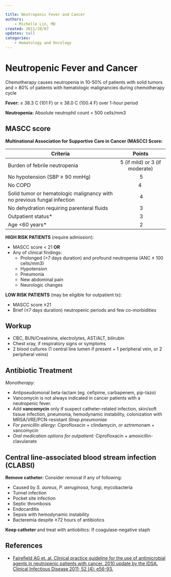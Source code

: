 ```yaml
---

title: Neutropenic Fever and Cancer
authors:
    - Michelle Lin, MD
created: 2011/10/07
updates: null
categories:
    - Hematology and Oncology
---
```


# Neutropenic Fever and Cancer

Chemotherapy causes neutropenia in 10-50% of patients with solid tumors and > 80% of patients with hematologic malignancies during chemotherapy cycle

**Fever:** ≥ 38.3 C (101 F) or ≥ 38.0 C (100.4 F) over 1-hour period

**Neutropenia:** Absolute neutrophil count &lt; 500 cells/mm3

## MASCC score

**Multinational Association for Supportive Care in Cancer (MASCC) Score:**

| Criteria                                                                                          |             Points             |
| ------------------------------------------------------------------------------------------------- | :----------------------------: |
| Burden of febrile neutropenia                                                                     | 5 (if mild) or 3 (if moderate) |
| No hypotension (SBP ≥ 90 mmHg)                                                                    |                5               |
| No COPD                                                                                           |               4                |
| Solid tumor or hematologic malignancy <span class="drug">with</span> no previous fungal infection |                4               |
| No dehydration requiring parenteral fluids                                                        |                3               |
| Outpatient status\*                                                                               |                3               |
| Age &lt;60 years\*                                                                                |                2               |

**HIGH RISK PATIENTS** (require admission):

- MASCC score &lt; 21 **OR**
- Any of clinical findings:
  - Prolonged (>7 days duration) and profound neutropenia (ANC ≤ 100 cells/mm3)
  - Hypotension
  - Pneumonia
  - New abdominal pain
  - Neurologic changes

**LOW RISK PATIENTS** (may be eligible for outpatient tx):

- MASCC score ≥21
- Brief (≤7 days duration) neutropenic periods and few co-morbidities

## Workup

- CBC, BUN/Creatinine, electrolytes, AST/ALT, bilirubin
- Chest xray, if respiratory signs or symptoms
- 2 blood cultures (1 central line lumen if present + 1 peripheral vein, or 2 peripheral veins)

## Antibiotic Treatment

_Monotherapy:_ 

- Antipseudomonal beta-lactam (eg. <span class="drug">cefipime</span>, <span class="drug">carbapenem</span>, <span class="drug">pip-tazo</span>)
- <span class="drug">Vancomycin</span> is not always indicated in cancer patients with a neutropenic fever.
- Add **vancomycin** only if suspect catheter-related infection, skin/soft tissue infection, pneumonia, hemodynamic instability, colonization with MRSA/VRE/PCN-resistant _Strep pneumoniae_
- _For penicillin allergy_: <span class="drug">Ciprofloxacin</span> + <span class="drug">clindamycin</span>, or <span class="drug">aztremonam</span> + <span class="drug">vancomycin</span>
- _Oral medication options for outpatient_: <span class="drug">Ciprofloxacin</span> + <span class="drug">amoxicillin-clavulanate</span>

## Central line-associated blood stream infection (CLABSI)

**Remove catheter:** Consider removal if any of following: 

- Caused by _S. aureus_, _P. aeruginosa_, fungi, mycobacteria
- Tunnel infection
- Pocket site infection
- Septic thrombosis
- Endocarditis
- Sepsis with hemodynamic instability
- Bacteremia despite ≥72 hours of antibiotics

**Keep catheter** and treat with antiobitics: If coagulase-negative staph

## References

- [Fairefield AG et. al. Clinical practice guideline for the use of antimicrobial agents in neutropenic patients with cancer. 2010 update by the IDSA. Clinical Infectious Disease 2011; 52 (4): e56-93.](http://www.ncbi.nlm.nih.gov/pubmed/21205990)
